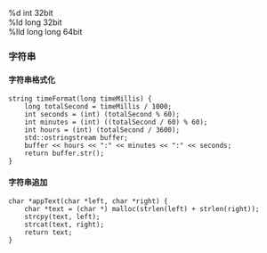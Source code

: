 %d       int  32bit  
%ld      long  32bit  
%lld     long long 64bit  

### 字符串  
#### 字符串格式化  
```
string timeFormat(long timeMillis) {
    long totalSecond = timeMillis / 1000;
    int seconds = (int) (totalSecond % 60);
    int minutes = (int) ((totalSecond / 60) % 60);
    int hours = (int) (totalSecond / 3600);
    std::ostringstream buffer;
    buffer << hours << ":" << minutes << ":" << seconds;
    return buffer.str();
}
```
#### 字符串追加  
```
char *appText(char *left, char *right) {
    char *text = (char *) malloc(strlen(left) + strlen(right));
    strcpy(text, left);
    strcat(text, right);
    return text;
}
```